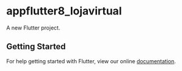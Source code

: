 # appflutter8_lojavirtual

A new Flutter project.

## Getting Started

For help getting started with Flutter, view our online
[documentation](https://flutter.io/).
